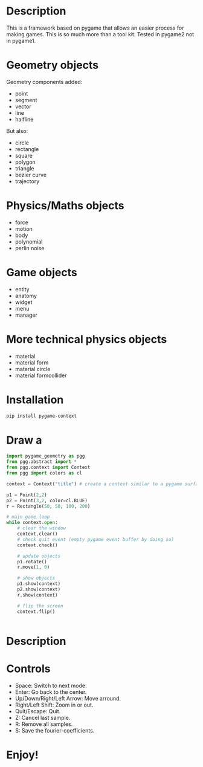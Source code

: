 # Description

This is a framework based on pygame that allows an easier process for making games. This is so much more than a tool kit.
Tested in pygame2 not in pygame1.

# Geometry objects

Geometry components added:
* point
* segment
* vector
* line
* halfline

But also:
* circle
* rectangle
* square
* polygon
* triangle
* bezier curve
* trajectory

# Physics/Maths objects

* force
* motion
* body
* polynomial
* perlin noise


# Game objects

* entity
* anatomy
* widget
* menu
* manager

# More technical physics objects

* material
* material form
* material circle
* material formcollider

# Installation

```bash
pip install pygame-context
```

# Draw a 
```python
import pygame_geometry as pgg
from pgg.abstract import *
from pgg.context import Context
from pgg import colors as cl

context = Context("title") # create a context similar to a pygame surface

p1 = Point(2,2)
p2 = Point(3,2, color=cl.BLUE)
r = Rectangle(50, 50, 100, 200)

# main game loop
while context.open:
    # clear the window
    context.clear()
    # check quit event (empty pygame event buffer by doing so)
    context.check() 

    # update objects
    p1.rotate()
    r.move(1, 0)

    # show objects
    p1.show(context)
    p2.show(context)
    r.show(context)

    # flip the screen
    context.flip()
```


```python

```

# Description


# Controls

* Space: Switch to next mode.
* Enter: Go back to the center.
* Up/Down/Right/Left Arrow: Move arround.
* Right/Left Shift: Zoom in or out.
* Quit/Escape: Quit.
* Z: Cancel last sample.
* R: Remove all samples.
* S: Save the fourier-coefficients.

# Enjoy!